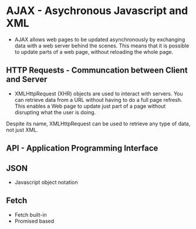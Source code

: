 # AJAX - Asychronous Javascript and XML

- AJAX allows web pages to be updated asynchronously by exchanging data with a web server behind the scenes. This means that it is possible to update parts of a web page, without reloading the whole page.

## HTTP Requests - Communcation between Client and Server

- XMLHttpRequest (XHR) objects are used to interact with servers. You can retrieve data from a URL without having to do a full page refresh. This enables a Web page to update just part of a page without disrupting what the user is doing.

Despite its name, XMLHttpRequest can be used to retrieve any type of data, not just XML.

## API - Application Programming Interface

## JSON

- Javascript object notation

## Fetch

- Fetch built-in
- Promised based
